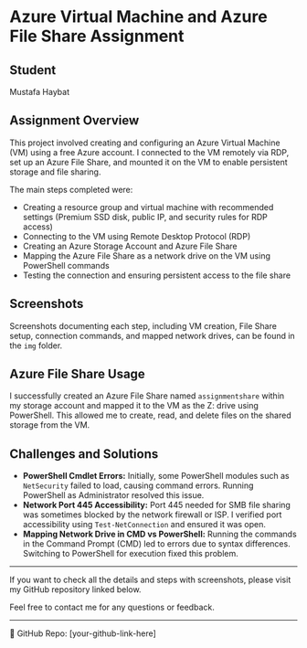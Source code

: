 # Azure Virtual Machine and Azure File Share Assignment

## Student
Mustafa Haybat

## Assignment Overview
This project involved creating and configuring an Azure Virtual Machine (VM) using a free Azure account. I connected to the VM remotely via RDP, set up an Azure File Share, and mounted it on the VM to enable persistent storage and file sharing.

The main steps completed were:

- Creating a resource group and virtual machine with recommended settings (Premium SSD disk, public IP, and security rules for RDP access)
- Connecting to the VM using Remote Desktop Protocol (RDP)
- Creating an Azure Storage Account and Azure File Share
- Mapping the Azure File Share as a network drive on the VM using PowerShell commands
- Testing the connection and ensuring persistent access to the file share

## Screenshots
Screenshots documenting each step, including VM creation, File Share setup, connection commands, and mapped network drives, can be found in the `img` folder.

## Azure File Share Usage
I successfully created an Azure File Share named `assignmentshare` within my storage account and mapped it to the VM as the Z: drive using PowerShell. This allowed me to create, read, and delete files on the shared storage from the VM.

## Challenges and Solutions
- **PowerShell Cmdlet Errors:** Initially, some PowerShell modules such as `NetSecurity` failed to load, causing command errors. Running PowerShell as Administrator resolved this issue.
- **Network Port 445 Accessibility:** Port 445 needed for SMB file sharing was sometimes blocked by the network firewall or ISP. I verified port accessibility using `Test-NetConnection` and ensured it was open.
- **Mapping Network Drive in CMD vs PowerShell:** Running the commands in the Command Prompt (CMD) led to errors due to syntax differences. Switching to PowerShell for execution fixed this problem.

---

If you want to check all the details and steps with screenshots, please visit my GitHub repository linked below.

Feel free to contact me for any questions or feedback.

---

🔗 GitHub Repo: [your-github-link-here]
